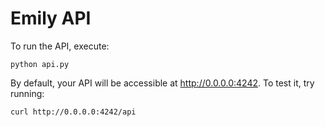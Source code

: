 
# Emily API

To run the API, execute: 
```
python api.py
```

By default, your API will be accessible at http://0.0.0.0:4242.
To test it, try running: 
```
curl http://0.0.0.0:4242/api
```
